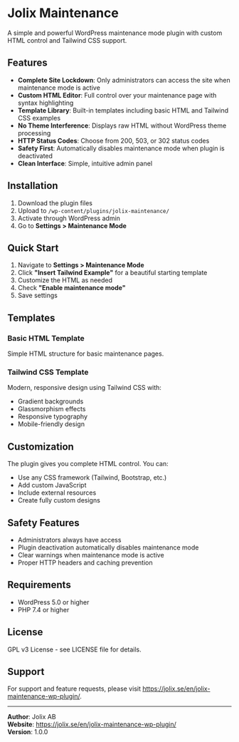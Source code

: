 # Jolix Maintenance

A simple and powerful WordPress maintenance mode plugin with custom HTML control and Tailwind CSS support.

## Features

- **Complete Site Lockdown**: Only administrators can access the site when maintenance mode is active
- **Custom HTML Editor**: Full control over your maintenance page with syntax highlighting
- **Template Library**: Built-in templates including basic HTML and Tailwind CSS examples  
- **No Theme Interference**: Displays raw HTML without WordPress theme processing
- **HTTP Status Codes**: Choose from 200, 503, or 302 status codes
- **Safety First**: Automatically disables maintenance mode when plugin is deactivated
- **Clean Interface**: Simple, intuitive admin panel

## Installation

1. Download the plugin files
2. Upload to `/wp-content/plugins/jolix-maintenance/`
3. Activate through WordPress admin
4. Go to **Settings > Maintenance Mode**

## Quick Start

1. Navigate to **Settings > Maintenance Mode**
2. Click **"Insert Tailwind Example"** for a beautiful starting template
3. Customize the HTML as needed
4. Check **"Enable maintenance mode"**
5. Save settings

## Templates

### Basic HTML Template
Simple HTML structure for basic maintenance pages.

### Tailwind CSS Template
Modern, responsive design using Tailwind CSS with:
- Gradient backgrounds
- Glassmorphism effects
- Responsive typography
- Mobile-friendly design

## Customization

The plugin gives you complete HTML control. You can:
- Use any CSS framework (Tailwind, Bootstrap, etc.)
- Add custom JavaScript
- Include external resources
- Create fully custom designs

## Safety Features

- Administrators always have access
- Plugin deactivation automatically disables maintenance mode
- Clear warnings when maintenance mode is active
- Proper HTTP headers and caching prevention

## Requirements

- WordPress 5.0 or higher
- PHP 7.4 or higher

## License

GPL v3 License - see LICENSE file for details.

## Support

For support and feature requests, please visit https://jolix.se/en/jolix-maintenance-wp-plugin/.

---

**Author**: Jolix AB  
**Website**: https://jolix.se/en/jolix-maintenance-wp-plugin/  
**Version**: 1.0.0


